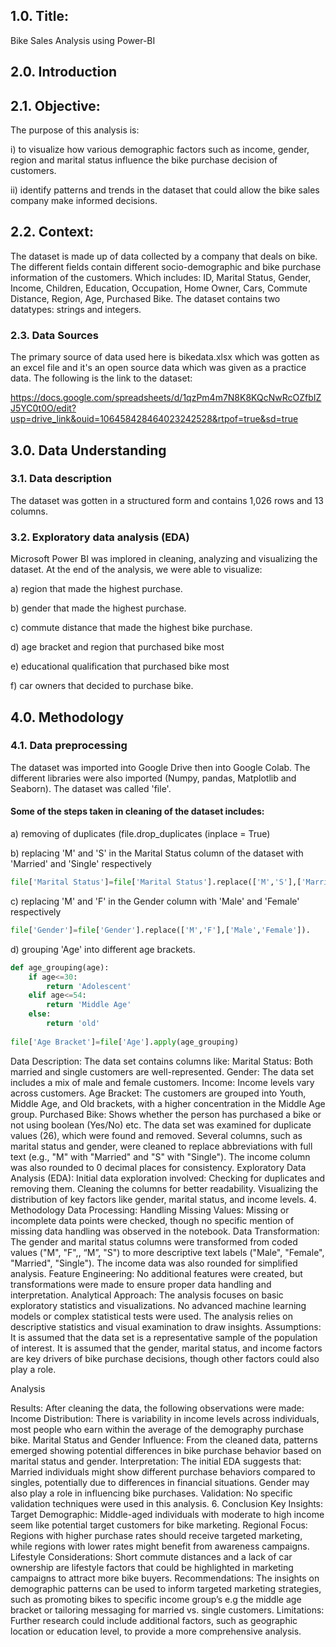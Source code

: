 ## 1.0. Title:

Bike Sales Analysis using Power-BI

## 2.0. Introduction

## 2.1. Objective: 

The purpose of this analysis is:

i) to visualize  how various demographic factors such as income, gender, region and marital status influence the bike purchase decision of customers. 

ii) identify patterns and trends in the dataset that could allow the bike sales company make informed decisions.

## 2.2. Context: 

The dataset is made up of data collected by a company that deals on bike. The different fields contain different socio-demographic and bike purchase information of the customers. Which includes: ID,	Marital Status,	Gender,	Income,	Children,	Education,	Occupation,	Home Owner,	Cars,	Commute Distance,	Region,	Age,	Purchased Bike. The dataset contains two datatypes: strings and integers.

### 2.3. Data Sources

The primary source of data used here is bikedata.xlsx which was gotten as an excel file and it's an open source data which was given as a practice data. The following is the link to the dataset: 

https://docs.google.com/spreadsheets/d/1qzPm4m7N8K8KQcNwRcOZfbIZJ5YC0t0O/edit?usp=drive_link&ouid=106458428464023242528&rtpof=true&sd=true



## 3.0. Data Understanding

### 3.1. Data description
The dataset was gotten in a structured form and contains 1,026 rows and 13 columns. 

### 3.2. Exploratory data analysis (EDA)

Microsoft Power BI was implored in cleaning, analyzing and visualizing the dataset. At the end of the analysis, we were able to visualize:

a) region that made the highest purchase.

b) gender that made the highest purchase.

c) commute distance that made the highest bike purchase.

d) age bracket and region that purchased bike most 

e) educational qualification that purchased bike most

f) car owners that decided to purchase bike.


## 4.0. Methodology

### 4.1. Data preprocessing

The dataset was imported into Google Drive then into Google Colab. The different libraries were also imported (Numpy, pandas, Matplotlib and Seaborn). The dataset was called 'file'.

#### Some of the steps taken in cleaning of the dataset includes:

a) removing of duplicates (file.drop_duplicates (inplace = True)

b) replacing 'M' and 'S' in the Marital Status column of the dataset with 'Married' and 'Single' respectively 

```Python
file['Marital Status']=file['Marital Status'].replace(['M','S'],['Married','Single'])
```

c) replacing 'M' and 'F' in the Gender column with 'Male' and 'Female' respectively 

```Python
file['Gender']=file['Gender'].replace(['M','F'],['Male','Female']).
```

d) grouping 'Age' into different age brackets.

```Python
def age_grouping(age):
    if age<=30:
        return 'Adolescent'
    elif age<=54:
        return 'Middle Age'
    else:
        return 'old'
    
file['Age Bracket']=file['Age'].apply(age_grouping)
```


Data Description: The data set contains columns like:
Marital Status: Both married and single customers are well-represented. 
Gender: The data set includes a mix of male and female customers.
Income: Income levels vary across customers.
Age Bracket: The customers are grouped into Youth, Middle Age, and Old brackets, with a higher concentration in the Middle Age group.
Purchased Bike: Shows whether the person has purchased a bike or not using boolean (Yes/No) etc.
The data set was examined for duplicate values (26), which were found and removed. Several columns, such as marital status and gender, were cleaned to replace abbreviations with full text (e.g., "M" with "Married" and "S" with "Single"). The income column was also rounded to 0 decimal places for consistency.
Exploratory Data Analysis (EDA):
Initial data exploration involved:
Checking for duplicates and removing them.
Cleaning the columns for better readability.
Visualizing the distribution of key factors like gender, marital status, and income levels.
4. Methodology
Data Processing:
Handling Missing Values: Missing or incomplete data points were checked, though no specific mention of missing data handling was observed in the notebook.
Data Transformation: The gender and marital status columns were transformed from coded values ("M", "F",, “M”, "S") to more descriptive text labels ("Male", "Female", "Married", "Single"). The income data was also rounded for simplified analysis.
Feature Engineering: No additional features were created, but transformations were made to ensure proper data handling and interpretation.
Analytical Approach:
The analysis focuses on basic exploratory statistics and visualizations. No advanced machine learning models or complex statistical tests were used. The analysis relies on descriptive statistics and visual examination to draw insights.
Assumptions:
It is assumed that the data set is a representative sample of the population of interest.
It is assumed that the gender, marital status, and income factors are key drivers of bike purchase decisions, though other factors could also play a role.


Analysis

Results:
After cleaning the data, the following observations were made:
Income Distribution: There is variability in income levels across individuals, most people who earn within the average of the demography purchase bike.
Marital Status and Gender Influence: From the cleaned data, patterns emerged showing potential differences in bike purchase behavior based on marital status and gender.
Interpretation:
The initial EDA suggests that:
Married individuals might show different purchase behaviors compared to singles, potentially due to differences in financial situations.
Gender may also play a role in influencing bike purchases.
Validation:
No specific validation techniques were used in this analysis. 
6. Conclusion
Key Insights:
Target Demographic: Middle-aged individuals with moderate to high income seem like potential target customers for bike marketing.
Regional Focus: Regions with higher purchase rates should receive targeted marketing, while regions with lower rates might benefit from awareness campaigns.
Lifestyle Considerations: Short commute distances and a lack of car ownership are lifestyle factors that could be highlighted in marketing campaigns to attract more bike buyers.
Recommendations:
The insights on demographic patterns can be used to inform targeted marketing strategies, such as promoting bikes to specific income group’s e.g the middle age bracket or tailoring messaging for married vs. single customers.
Limitations:
Further research could include additional factors, such as geographic location or education level, to provide a more comprehensive analysis.
